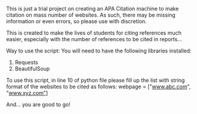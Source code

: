 This is just a trial project on creating an APA Citation machine to make citation on mass number of websites.
As such, there may be missing information or even errors, so please use with discretion.

This is created to make the lives of students for citing references much easier, especially with the number of references to be cited in reports...

Way to use the script:
You will need to have the following libraries installed:
1. Requests
2. BeautifulSoup

To use this script, in line 10 of python file please fill up the list with string format of the websites to be cited as follows:
webpage = ["www.abc.com", "www.xyz.com"]

And... you are good to go!
